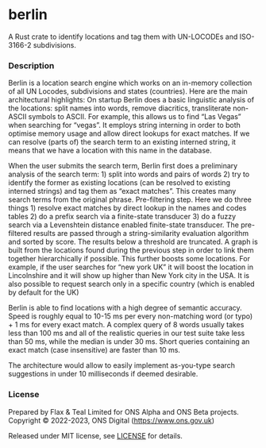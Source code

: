 # berlin

A Rust crate to identify locations and tag them with UN-LOCODEs and
ISO-3166-2 subdivisions.


### Description

Berlin is a location search engine which  works on an in-memory collection of
all UN Locodes, subdivisions and states (countries). Here are the main
architectural highlights: On startup Berlin does a basic linguistic analysis of
the locations: split names into words, remove diacritics, transliterate
non-ASCII symbols to ASCII. For example,  this allows us to find  “Las Vegas”
when searching for “vegas”.  It employs string interning in order to both
optimise memory usage and allow direct lookups for exact matches. If we can
resolve (parts of) the search term to an existing interned string, it means
that we have a location with this name in the database.

When the user submits the search term, Berlin first does a preliminary analysis
of the search term: 1) split into words and pairs of words 2) try to identify
the former as existing locations (can be resolved to existing interned strings)
and tag them as “exact matches”. This creates many search terms from the
original phrase.  Pre-filtering step. Here we do three things 1) resolve exact
matches by direct lookup in the names and codes tables 2) do a prefix search
via a finite-state transducer 3) do a fuzzy search via a Levenshtein distance
enabled finite-state transducer.  The pre-filtered results are passed through a
string-similarity evaluation algorithm and sorted by score. The results below a
threshold are truncated.  A graph is built from the locations found during the
previous  step in order to link them together hierarchically if possible. This
further boosts some locations. For example, if the user searches for “new york
UK” it will boost the location in Lincolnshire and it will show up higher than
New York city in the USA.  It is also possible to request search only in a
specific country (which is enabled by default for the UK)

Berlin is able to find locations with a high degree of semantic accuracy. Speed
is roughly equal to 10-15 ms per every non-matching word (or typo) + 1 ms for
every exact match. A complex query of 8 words usually takes less than 100 ms
and all of the realistic queries in our test suite take less than 50 ms, while
the median is under 30 ms. Short queries containing  an exact match (case
insensitive) are faster than 10 ms.

The architecture would allow to easily implement as-you-type search suggestions
in under 10 milliseconds if deemed desirable.


### License

Prepared by Flax & Teal Limited for ONS Alpha and ONS Beta projects.
Copyright © 2022-2023, ONS Digital (https://www.ons.gov.uk)

Released under MIT license, see [LICENSE](LICENSE.md) for details.
